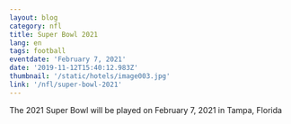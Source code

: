```yaml
---
layout: blog
category: nfl
title: Super Bowl 2021
lang: en
tags: football
eventdate: 'February 7, 2021'
date: '2019-11-12T15:40:12.983Z'
thumbnail: '/static/hotels/image003.jpg'
link: '/nfl/super-bowl-2021'
---
```

The 2021 Super Bowl will be played on February 7, 2021 in Tampa, Florida
